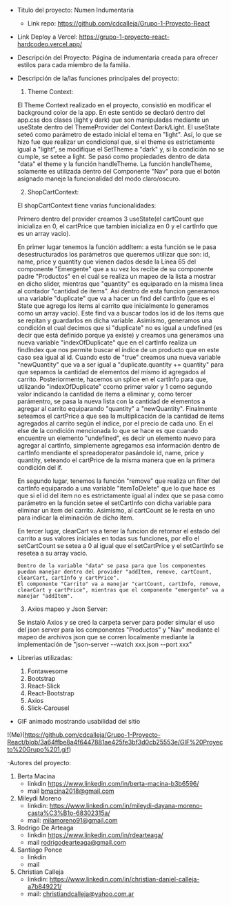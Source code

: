  - Titulo del proyecto: Numen Indumentaria
    - Link repo: https://github.com/cdcalleja/Grupo-1-Proyecto-React

 - Link Deploy a Vercel: https://grupo-1-proyecto-react-hardcodeo.vercel.app/

 - Descripción del Proyecto: Página de indumentaria creada para ofrecer estilos para cada miembro de la familia.

 - Descripción de la/las funciones principales del proyecto: 

      1) Theme Context:

      El Theme Context realizado en el proyecto, consistió en modificar el background color de la app. En este sentido se declaró
      dentro del app.css dos clases (light y dark) que son manipuladas mediante un useState dentro del ThemeProvider del Context Dark/Light. El useState seteó como parámetro de estado inicial el tema en "light".
      Así, lo que se hizo fue que realizar un condicional que, si el theme es estrictamente igual a "light", se modifique el SetTheme a "dark" y, si la condición no se cumple, se setee a light.
      Se pasó como propiedades dentro de data "data" el theme y la función handleTheme.
      La función handleTheme, solamente es utilizada dentro del Componente "Nav" para que el botón asignado maneje la funcionalidad del modo claro/oscuro.

      2) ShopCartContext: 

      El shopCartContext tiene varias funcionalidades:

      Primero dentro del provider creamos 3 useState(el cartCount que inicializa en 0, el cartPrice que tambien inicializa en 0 y el cartInfo que es un array vacio).

      En primer lugar tenemos la función addItem: a esta función se le pasa desestructurados los parámetros que queremos utilizar que son: id, name, price y quantity que vienen dados desde la Línea 65 del componente "Emergente" que a su vez los recibe de su
      componente padre "Productos" en el cuál se realiza un mapeo de la lista a mostrar en dicho slider, mientras que "quantity" es equiparado en la misma linea al contador "cantidad de items".
      Así dentro de esta funcion generamos una variable "duplicate" que va a hacer un find del cartInfo (que es el State que agrega los items al carrito que inicialmente lo generamos como un array vacío). Este find va a buscar todos los id de los items que se repitan y guardarlos en dicha variable.
      Asimismo, generamos una condición el cual decimos que si "duplicate" no es igual a undefined (es decir que está definido porque ya existe) y creamos una generamos una nueva variable "indexOfDuplicate" que en el cartInfo realiza un findIndex que nos permite buscar el índice de un producto que en este caso sea igual al id. Cuando esto de "true" creamos una nueva variable "newQuantity" que va a ser igual a "duplicate.quantity += quantity" para que sepamos la cantidad de elementos del mismo id agregados al carrito.
      Posteriormente, hacemos un splice en el cartInfo para que, utilizando "indexOfDuplicate" ccomo primer valor y 1 como segundo valor indicando la cantidad de items a eliminar y, como tercer parámentro, se pasa la nueva lista con la cantidad de elementos a agregar al carrito equiparando "quantity" a "newQuantity".
      Finalmente seteamos el cartPrice a que sea la multiplicación de la cantidad de items agregados al carrito según el índice, por el precio de cada uno.
      En el else de la condición mencionada lo que se hace es que cuando encuentre un elemento "undefined", es decir un elemento nuevo para agregar al cartInfo, simplemente agregamos esa información dentro de cartInfo mendiante el spreadoperator pasándole id, name, price y quantity, seteando el cartPrice de la misma manera que en la primera condición del if.

      En segundo lugar, tenemos la función "remove" que realiza un filter del cartInfo equiparado a una variable "itemToDelete" que lo que hace es que si el id del item no es estrictamente igual al index que se pasa como parámetro en la función setee el setCartInfo con dicha variable para eliminar un item del carrito. 
      Asimismo, al cartCount se le resta en uno para indicar la eliminación de dicho item.

      En tercer lugar, clearCart va a tener la funcion de retornar el estado del carrito a sus valores iniciales en todas sus funciones, por ello el setCartCount se setea a 0 al igual que el setCartPrice y el setCartInfo se resetea a su array vacio.

       Dentro de la variable "data" se pasa para que los componentes puedan manejar dentro del provider "addItem, remove, cartCount, clearCart, cartInfo y cartPrice". 
       El componente "Carrito" va a manejar "cartCount, cartInfo, remove, clearCart y cartPrice", mientras que el componente "emergente" va a manejar "addItem".


      3) Axios mapeo y Json Server:

      Se instaló Axios y se creó la carpeta server para poder simular el uso del json server para los componentes "Productos" y "Nav" mediante el mapeo de archivos json que se corren localmente mediante la implementación de "json-server --watch xxx.json --port xxx"

 - Librerias utilizadas:
  
    1) Fontawesome
    2) Bootstrap
    3) React-Slick
    4) React-Bootstrap
    5) Axios
    6) Slick-Carousel

- GIF animado mostrando usabilidad del sitio

!(Me)(https://github.com/cdcalleja/Grupo-1-Proyecto-React/blob/3a64ffbe8a4f6447881ae425fe3bf3d0cb25553e/GIF%20Proyecto%20Grupo%201.gif)

-Autores del proyecto:
  1)  Berta Macina
      * linkdin https://www.linkedin.com/in/berta-macina-b3b6596/
      * mail bmacina2018@gmail.com
  2)  Mileydi Moreno
      * linkdin: https://www.linkedin.com/in/mileydi-dayana-moreno-casta%C3%B1o-68302315a/
      * mail: milamoreno91@gmail.com
  3)  Rodrigo De Arteaga
      * linkdin https://www.linkedin.com/in/rdearteaga/
      * mail rodrigodearteaga@gmail.com
  4)  Santiago Ponce
      * linkdin
      * mail
  5)  Christian Calleja
      * linkdin: https://www.linkedin.com/in/christian-daniel-calleja-a7b849221/
      * mail: christiandcalleja@yahoo.com.ar





